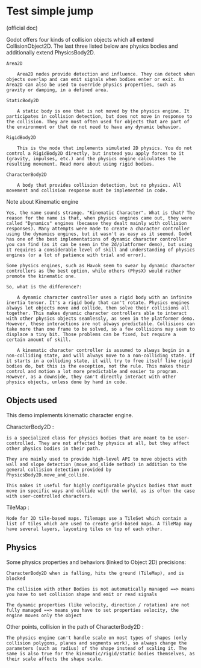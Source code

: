 # Test simple jump

(official doc)

Godot offers four kinds of collision objects which all extend CollisionObject2D. 
The last three listed below are physics bodies and additionally extend PhysicsBody2D.

    Area2D

        Area2D nodes provide detection and influence. They can detect when objects overlap and can emit signals when bodies enter or exit. An Area2D can also be used to override physics properties, such as gravity or damping, in a defined area.

    StaticBody2D

        A static body is one that is not moved by the physics engine. It participates in collision detection, but does not move in response to the collision. They are most often used for objects that are part of the environment or that do not need to have any dynamic behavior.

    RigidBody2D

        This is the node that implements simulated 2D physics. You do not control a RigidBody2D directly, but instead you apply forces to it (gravity, impulses, etc.) and the physics engine calculates the resulting movement. Read more about using rigid bodies.

    CharacterBody2D

        A body that provides collision detection, but no physics. All movement and collision response must be implemented in code.


Note about Kinematic engine

    Yes, the name sounds strange. "Kinematic Character". What is that? The reason for the name is that, when physics engines came out, they were called "Dynamics" engines (because they dealt mainly with collision responses). Many attempts were made to create a character controller using the dynamics engines, but it wasn't as easy as it seemed. Godot has one of the best implementations of dynamic character controller you can find (as it can be seen in the 2d/platformer demo), but using it requires a considerable level of skill and understanding of physics engines (or a lot of patience with trial and error).

    Some physics engines, such as Havok seem to swear by dynamic character controllers as the best option, while others (PhysX) would rather promote the kinematic one.

    So, what is the difference?:

        A dynamic character controller uses a rigid body with an infinite inertia tensor. It's a rigid body that can't rotate. Physics engines always let objects move and collide, then solve their collisions all together. This makes dynamic character controllers able to interact with other physics objects seamlessly, as seen in the platformer demo. However, these interactions are not always predictable. Collisions can take more than one frame to be solved, so a few collisions may seem to displace a tiny bit. Those problems can be fixed, but require a certain amount of skill.

        A kinematic character controller is assumed to always begin in a non-colliding state, and will always move to a non-colliding state. If it starts in a colliding state, it will try to free itself like rigid bodies do, but this is the exception, not the rule. This makes their control and motion a lot more predictable and easier to program. However, as a downside, they can't directly interact with other physics objects, unless done by hand in code.


## Objects used

This demo implements kinematic character engine.

CharacterBody2D :

    is a specialized class for physics bodies that are meant to be user-controlled. They are not affected by physics at all, but they affect other physics bodies in their path.

    They are mainly used to provide high-level API to move objects with wall and slope detection (move_and_slide method) in addition to the general collision detection provided by PhysicsBody2D.move_and_collide. 
    
    This makes it useful for highly configurable physics bodies that must move in specific ways and collide with the world, as is often the case with user-controlled characters.

TileMap :

    Node for 2D tile-based maps. Tilemaps use a TileSet which contain a list of tiles which are used to create grid-based maps. A TileMap may have several layers, layouting tiles on top of each other.

## Physics

Some physics properties and behaviors (linked to Object 2D) precisions:

    CharacterBody2D when is falling, hits the ground (TileMap), and is blocked

    The collision with other Bodies is not automatically managed ==> means you have to set collision shape and emit or read signals
    
    The dynamic properties (like velocity, direction / rotation) are not fully managed ==> means you have to set properties velocity, the engine moves only the object

Other points, collision in the path of CharacterBody2D :

    The physics engine can't handle scale on most types of shapes (only collision polygons, planes and segments work), so always change the parameters (such as radius) of the shape instead of scaling it. The same is also true for the kinematic/rigid/static bodies themselves, as their scale affects the shape scale.
